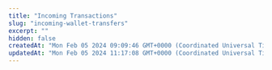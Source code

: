 ```yaml
---
title: "Incoming Transactions"
slug: "incoming-wallet-transfers"
excerpt: ""
hidden: false
createdAt: "Mon Feb 05 2024 09:09:46 GMT+0000 (Coordinated Universal Time)"
updatedAt: "Mon Feb 05 2024 11:17:08 GMT+0000 (Coordinated Universal Time)"
---
```

